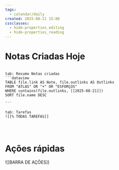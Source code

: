 ```yaml
---
tags:
  - calendar/daily
created: 2025-08-21 15:08
cssclasses:
  - hide-properties_editing
  - hide-properties_reading
---
```

# Notas Criadas Hoje




`````tabs

tab: Resumo Notas criadas
```dataview
TABLE file.link AS Note, file.outlinks AS Outlinks
FROM "ATLAS" OR "+" OR "ESFORÇOS"
WHERE contains(file.outlinks, [[2025-08-21]])
SORT file.name DESC

```

tab: Tarefas
![[% TODAS TAREFAS]]




`````
# Ações rápidas


![[BARRA DE AÇÕES]]
